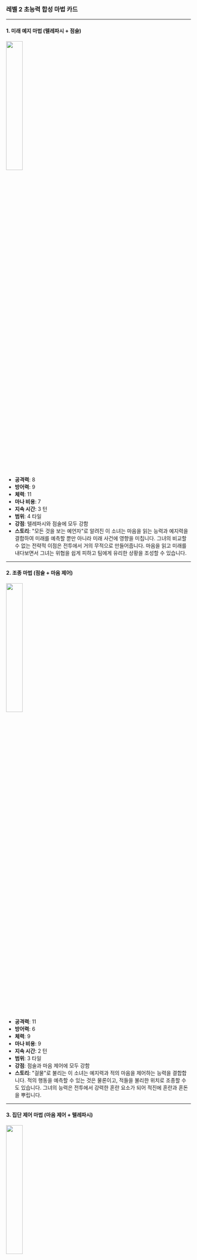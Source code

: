 ### 레벨 2 초능력 합성 마법 카드

---

#### 1. 미래 예지 마법 (텔레파시 + 점술)
  <img src="./Harbinger of the Cosmos.png" width="30%"></img>

- **공격력**: 8
- **방어력**: 9
- **체력**: 11
- **마나 비용**: 7
- **지속 시간**: 3 턴
- **범위**: 4 타일
- **강점**: 텔레파시와 점술에 모두 강함
- **스토리**: "모든 것을 보는 예언자"로 알려진 이 소녀는 마음을 읽는 능력과 예지력을 결합하여 미래를 예측할 뿐만 아니라 미래 사건에 영향을 미칩니다. 그녀의 비교할 수 없는 전략적 이점은 전투에서 거의 무적으로 만들어줍니다. 마음을 읽고 미래를 내다보면서 그녀는 위협을 쉽게 피하고 팀에게 유리한 상황을 조성할 수 있습니다.

---

#### 2. 조종 마법 (점술 + 마음 제어)
  <img src="./Harbinger of the Cosmos.png" width="30%"></img>

- **공격력**: 11
- **방어력**: 6
- **체력**: 9
- **마나 비용**: 9
- **지속 시간**: 2 턴
- **범위**: 3 타일
- **강점**: 점술과 마음 제어에 모두 강함
- **스토리**: "걸물"로 불리는 이 소녀는 예지력과 적의 마음을 제어하는 능력을 결합합니다. 적의 행동을 예측할 수 있는 것은 물론이고, 적들을 불리한 위치로 조종할 수도 있습니다. 그녀의 능력은 전투에서 강력한 혼란 요소가 되어 적진에 혼란과 혼돈을 뿌립니다.

---

#### 3. 집단 제어 마법 (마음 제어 + 텔레파시)
  <img src="./Harbinger of the Cosmos.png" width="30%"></img>

- **공격력**: 7
- **방어력**: 7
- **체력**: 10
- **마나 비용**: 8
- **지속 시간**: 2 턴
- **범위**: 3 타일
- **강점**: 마음 제어와 텔레파시에 모두 강함
- **스토리**: "의지의 지휘자"로 알려진 이 소녀는 여러 사람의 마음을 동시에 제어하면서 그들의 생각을 읽을 수 있는 힘을 가지고 있습니다. 그녀의 이중 능력은 복잡한 전략을 짜고 전투의 흐름을 자신의 편으로 만들 수 있는 뛰어난 리더로 만들어줍니다.

---

이 레벨 2 초능력 마법 카드들은 이미 복잡한 마법 생태계에 새로운 깊이와 전략을 더합니다. 다양한 초능력을 결합함으로써 이 마녀들은 마법 갈등의 역학을 크게 변화시킬 수 있는 능력을 얻습니다.